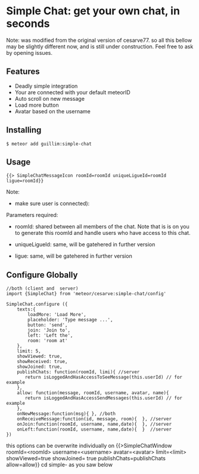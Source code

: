 # Simple Chat: get your own chat, in seconds

Note: was modified from the original version of cesarve77. so all this bellow may be slightly different now, and is still under construction. Feel free to ask by opening issues.

## Features

- Deadly simple integration
- Your are connected with your default meteorID
- Auto scroll on new message
- Load more button
- Avatar based on the username

## Installing

    $ meteor add guillim:simple-chat

## Usage

``` 
{{> SimpleChatMessageIcon roomId=roomId uniqueLigueId=roomId ligue=roomId}} 
```

Note:
- make sure user is connected):

Parameters required:

- roomId: shared between all members of the chat. Note that is is on you to generate this roomId and handle users who have access to this chat.

- uniqueLigueId: same, will be gatehered in further version

- ligue: same, will be gatehered in further version


## Configure Globally

```
//both (client and  server)
import {SimpleChat} from 'meteor/cesarve:simple-chat/config'

SimpleChat.configure ({
    texts:{
        loadMore: 'Load More',
        placeholder: 'Type message ...',
        button: 'send',
        join: 'Join to',
        left: 'Left the',
        room: 'room at'
    },
    limit: 5,
    showViewed: true,
    showReceived: true,
    showJoined: true,
    publishChats: function(roomId, limi){ //server
       return isLoggedAndHasAccessToSeeMessage(this.userId) // for example
    },
    allow: function(message, roomId, username, avatar, name){
       return isLoggedAndHasAccessSendMessages(this.userId) // for example
    },
    onNewMessage:function(msg){ }, //both
    onReceiveMessage:function(id, message, room){  }, //server
    onJoin:function(roomId, username, name,date){  }, //server 
    onLeft:function(roomId, username, name,date){  }  //server
})

```

this options can be overwrite individually on   {{>SimpleChatWindow roomId=\<roomId> username=\<username> avatar=\<avatar> limit=\<limit> showViewed=true  showJoined= true publishChats=publishChats allow=allow}} cd simple-
as you saw below
